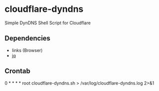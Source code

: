 # cloudflare-dyndns
Simple DynDNS Shell Script for Cloudflare

## Dependencies

* links (Browser)
* [jq](https://github.com/stedolan/jq.git)

## Crontab

0    *    *    *    *    root    cloudflare-dyndns.sh > /var/log/cloudflare-dyndns.log 2>&1
